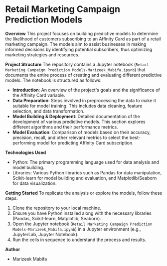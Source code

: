# Retail Marketing Campaign Prediction Models

**Overview**
This project focuses on building predictive models to determine the likelihood of customers subscribing to an Affinity Card as part of a retail marketing campaign. The models aim to assist businesses in making informed decisions by identifying potential subscribers, thus optimizing marketing strategies and resources.

**Project Structure**
The repository contains a Jupyter notebook (`Retail Marketing Campaign Prediction Models-Marizeek_Mabifa.ipynb`) that documents the entire process of creating and evaluating different predictive models. The notebook is structured as follows:

- **Introduction**: An overview of the project's goals and the significance of the Affinity Card variable.
- **Data Preparation**: Steps involved in preprocessing the data to make it suitable for model training. This includes data cleaning, feature selection, and data transformation.
- **Model Building & Deployment**: Detailed documentation of the development of various predictive models. This section explores different algorithms and their performance metrics.
- **Model Evaluation**: Comparison of models based on their accuracy, precision, recall, and other relevant metrics to select the best-performing model for predicting Affinity Card subscription.

**Technologies Used**
- Python: The primary programming language used for data analysis and model building.
- Libraries: Various Python libraries such as Pandas for data manipulation, Scikit-learn for model building and evaluation, and Matplotlib/Seaborn for data visualization.

**Getting Started**
To replicate the analysis or explore the models, follow these steps:
1. Clone the repository to your local machine.
2. Ensure you have Python installed along with the necessary libraries (Pandas, Scikit-learn, Matplotlib, Seaborn).
3. Open the Jupyter notebook (`Retail Marketing Campaign Prediction Models-Marizeek_Mabifa.ipynb`) in a Jupyter environment (e.g., JupyterLab, Jupyter Notebook).
4. Run the cells in sequence to understand the process and results.

**Author**
- Marizeek Mabifa
